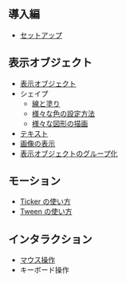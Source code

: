 
## 導入編

- [セットアップ](quickstart.md)

## 表示オブジェクト

- [表示オブジェクト](displayobject.md)
- シェイプ
  - [線と塗り](shape_fill_stroke.md)
  - [様々な色の設定方法](shape_color.md)
  - [様々な図形の描画](shape_draw.md)
- [テキスト](text.md)
- [画像の表示](bitmap.md)
- [表示オブジェクトのグループ化](nest.md)

## モーション
  - [Ticker の使い方](ticker.md)
  - [Tween の使い方](tween.md)

## インタラクション
  - [マウス操作](mouse.md)
  - キーボード操作
